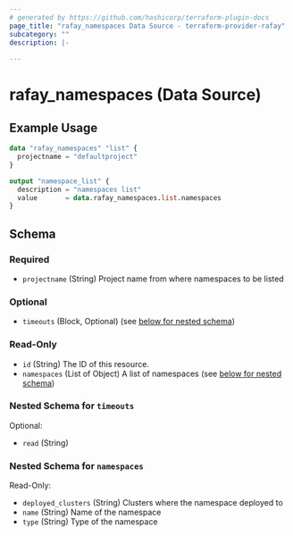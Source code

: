 ```yaml
---
# generated by https://github.com/hashicorp/terraform-plugin-docs
page_title: "rafay_namespaces Data Source - terraform-provider-rafay"
subcategory: ""
description: |-
  
---
```


# rafay_namespaces (Data Source)

## Example Usage

```terraform
data "rafay_namespaces" "list" {
  projectname = "defaultproject"
}

output "namespace_list" {
  description = "namespaces list"
  value       = data.rafay_namespaces.list.namespaces
}

```

<!-- schema generated by tfplugindocs -->
## Schema

### Required

- `projectname` (String) Project name from where namespaces to be listed

### Optional

- `timeouts` (Block, Optional) (see [below for nested schema](#nestedblock--timeouts))

### Read-Only

- `id` (String) The ID of this resource.
- `namespaces` (List of Object) A list of namespaces (see [below for nested schema](#nestedatt--namespaces))

<a id="nestedblock--timeouts"></a>
### Nested Schema for `timeouts`

Optional:

- `read` (String)


<a id="nestedatt--namespaces"></a>
### Nested Schema for `namespaces`

Read-Only:

- `deployed_clusters` (String) Clusters where the namespace deployed to
- `name` (String) Name of the namespace
- `type` (String) Type of the namespace
